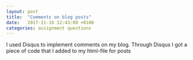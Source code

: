 ```yaml
---
layout: post
title:  "Comments on blog posts"
date:   2017-11-16 12:43:00 +0100
categories: assignment questions
---
```

I used Disqus to implement comments on my blog. Through Disqus I got a piece of code that I added to my html-file for posts 
